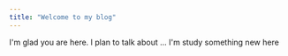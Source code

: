```yaml
---
title: "Welcome to my blog"
---
```


I'm glad you are here. I plan to talk about ...
I'm study something new here
